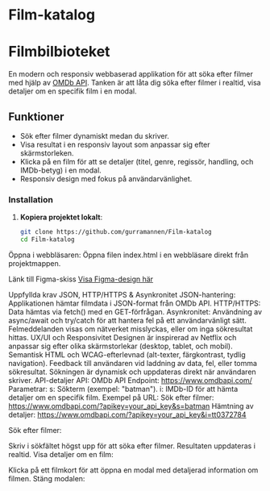 # Film-katalog

# Filmbilbioteket

En modern och responsiv webbaserad applikation för att söka efter filmer med hjälp av 
[OMDb API](https://www.omdbapi.com/). Tanken är att låta dig söka efter filmer i realtid, 
visa detaljer om en specifik film i en modal.

## Funktioner
- Sök efter filmer dynamiskt medan du skriver.
- Visa resultat i en responsiv layout som anpassar sig efter skärmstorleken.
- Klicka på en film för att se detaljer (titel, genre, regissör, handling, och IMDb-betyg) i en modal.
- Responsiv design med fokus på användarvänlighet.

### Installation
1. **Kopiera projektet lokalt**:
   ```bash
   git clone https://github.com/gurramannen/Film-katalog
   cd Film-katalog
Öppna i webbläsaren: Öppna filen index.html i en webbläsare direkt från projektmappen.

Länk till Figma-skiss
[Visa Figma-design här](https://www.figma.com/design/zMlUpB2JdZ0rcrs7YSse8P/Film-katalog-wireframes?node-id=0-1&p=f&t=xRzMxPN9L3XnTZQe-0)

Uppfyllda krav
JSON, HTTP/HTTPS & Asynkronitet
JSON-hantering: Applikationen hämtar filmdata i JSON-format från OMDb API.
HTTP/HTTPS: Data hämtas via fetch() med en GET-förfrågan.
Asynkronitet: Användning av async/await och try/catch för att hantera fel på ett användarvänligt sätt. Felmeddelanden visas om nätverket misslyckas, eller om inga sökresultat hittas.
UX/UI och Responsivitet
Designen är inspirerad av Netflix och anpassar sig efter olika skärmstorlekar (desktop, tablet, och mobil).
Semantisk HTML och WCAG-efterlevnad (alt-texter, färgkontrast, tydlig navigation).
Feedback till användaren vid laddning av data, fel, eller tomma sökresultat.
Sökningen är dynamisk och uppdateras direkt när användaren skriver.
API-detaljer
API: OMDb API
Endpoint: https://www.omdbapi.com/
Parametrar:
s: Sökterm (exempel: "batman").
i: IMDb-ID för att hämta detaljer om en specifik film.
Exempel på URL:
Sök efter filmer: https://www.omdbapi.com/?apikey=your_api_key&s=batman
Hämtning av detaljer: https://www.omdbapi.com/?apikey=your_api_key&i=tt0372784

Sök efter filmer:

Skriv i sökfältet högst upp för att söka efter filmer. Resultaten uppdateras i realtid.
Visa detaljer om en film:

Klicka på ett filmkort för att öppna en modal med detaljerad information om filmen.
Stäng modalen: